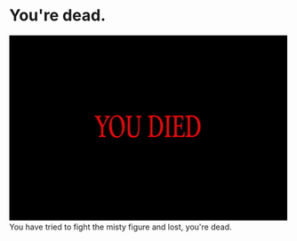 # You're dead.
![](../pictures/youdied.gif)
You have tried to fight the misty figure and lost, you're dead.